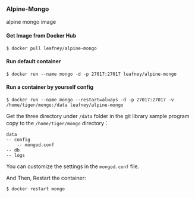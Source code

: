 ### Alpine-Mongo

alpine mongo image

#### Get Image from Docker Hub

```
$ docker pull leafney/alpine-mongo
```

#### Run default container

```
$ docker run --name mongo -d -p 27017:27017 leafney/alpine-mongo
```

#### Run a container by yourself config

```
$ docker run --name mongo --restart=always -d -p 27017:27017 -v /home/tiger/mongo:/data leafney/alpine-mongo
```

Get the three directory under `/data` folder in the git library sample program copy to the `/home/tiger/mongo` directory：

```
data
-- config
    -- mongod.conf
-- db
-- logs
```

You can customize the settings in the `mongod.conf` file.

And Then, Restart the container:

```
$ docker restart mongo
```
